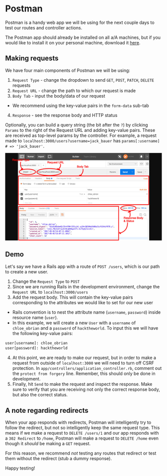 # Postman

Postman is a handy web app we will be using for the next couple days to test our routes and controller actions.

The Postman app should already be installed on all a/A machines, but if you would like to install it on your personal machine, download it [here][download_link].

## Making requests

We have four main components of Postman we will be using:
1. `Request Type` - change the dropdown to send `GET`, `POST`, `PATCH`, `DELETE` requests
2. `Request URL` - change the path to which our request is made
3. `Body Tab` - input the body/data of our request
  - We recommend using the key-value pairs in the `form-data` sub-tab
4. `Response` - see the response body and HTTP status

Optionally, you can build a query string (the bit after the `?`) by clicking `Params` to the right of the Request URL and adding key-value pairs. These are received as top-level params by the controller.
For example, a request made to `localhost:3000/users?username=jack_bauer` has `params[:username] # => 'jack_bauer'`.

![Image of Postman App][overview_img]

## Demo

Let's say we have a Rails app with a route of `POST /users`, which is our path to create a new user.

1. Change the `Request Type` to `POST`
2. Since we are running Rails in the development environment, change the `Request URL` to `localhost:3000/users`
3. Add the request body. This will contain the key-value pairs corresponding to the attributes we would like to set for our new user
  - Rails convention is to nest the attribute name (`username`, `password`) inside resource name (`user`).
  - In this example, we will create a new `User` with a `username` of `chloe_obrian` and a `password` of `hacktheworld`. To input this we will have the following key-value pairs:
  ```txt
  user[username]: chloe_obrian
  user[password]: hacktheworld
  ```
4. At this point, we are ready to make our request, but in order to make a request from outside of `localhost:3000` we will need to turn off CSRF protection. In `app/controllers/application_controller.rb`, comment out the `protect from forgery` line. Remember, this should only be done in development.
5. Finally, hit `Send` to make the request and inspect the response. Make sure to verify that you are receiving not only the correct response body, but also the correct status.

## A note regarding redirects

When your app responds with redirects, Postman will intelligently try to follow the redirect, but not so intelligently keep the same request type. This means if we make a request to `DELETE /users/1` and our app responds with a `302 Redirect` to `/home`, Postman will make a request to `DELETE /home` even though it _should_ be making a `GET` request.

For this reason, we recommend _not_ testing any routes that redirect or test them without the redirect (stub a dummy response).

Happy testing!

[download_link]: https://www.getpostman.com/
[overview_img]: ../assets/postman_screenshot.jpg
